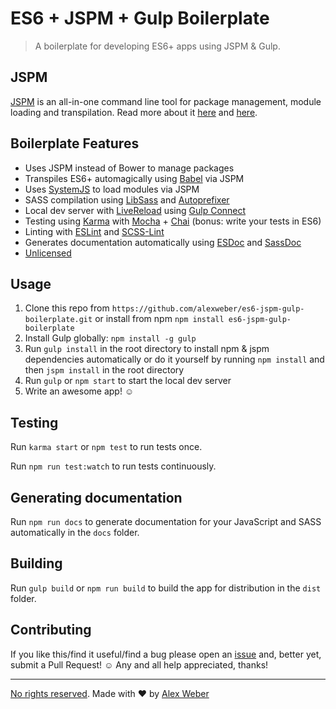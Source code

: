 # ES6 + JSPM + Gulp Boilerplate

> A boilerplate for developing ES6+ apps using JSPM & Gulp.

## JSPM

[JSPM](http://jspm.io/) is an all-in-one command line tool for package management, module loading and transpilation. Read more about it [here](http://www.joezimjs.com/javascript/simplifying-the-es6-workflow-with-jspm/) and [here](http://javascriptplayground.com/blog/2014/11/js-modules-jspm-systemjs/).

## Boilerplate Features

- Uses JSPM instead of Bower to manage packages
- Transpiles ES6+ automagically using [Babel](https://babeljs.io/) via JSPM
- Uses [SystemJS](https://github.com/systemjs/systemjs) to load modules via JSPM
- SASS compilation using [LibSass](http://libsass.org/) and [Autoprefixer](https://github.com/postcss/autoprefixer)
- Local dev server with [LiveReload](http://livereload.com/) using [Gulp Connect](https://github.com/avevlad/gulp-connect)
- Testing using [Karma](http://karma-runner.github.io/) with [Mocha](http://mochajs.org/) + [Chai](http://chaijs.com/) (bonus: write your tests in ES6)
- Linting with [ESLint](http://eslint.org/) and [SCSS-Lint](https://github.com/brigade/scss-lint)
- Generates documentation automatically using [ESDoc](https://esdoc.org/) and [SassDoc](http://sassdoc.com/)
- [Unlicensed](http://unlicense.org/)

## Usage

1. Clone this repo from `https://github.com/alexweber/es6-jspm-gulp-boilerplate.git` or install from npm `npm install es6-jspm-gulp-boilerplate`
2. Install Gulp globally: `npm install -g gulp`
3. Run `gulp install` in the root directory to install npm & jspm dependencies automatically or do it yourself by running `npm install` and then `jspm install` in the root directory
4. Run `gulp` or `npm start` to start the local dev server
5. Write an awesome app! ☺

## Testing

Run `karma start` or `npm test` to run tests once.

Run `npm run test:watch` to run tests continuously.

## Generating documentation

Run `npm run docs` to generate documentation for your JavaScript and SASS automatically in the `docs` folder.

## Building

Run `gulp build` or `npm run build` to build the app for distribution in the `dist` folder.

## Contributing

If you like this/find it useful/find a bug please open an [issue](https://github.com/alexweber/es6-jspm-gulp-boilerplate/issues) and, better yet, submit a Pull Request! ☺ Any and all help appreciated, thanks!

---

[No rights reserved](http://unlicense.org/). Made with ♥ by [Alex Weber](https://twitter.com/alexweber15)
